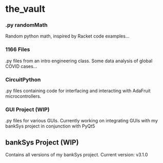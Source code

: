 # the_vault
### .py randomMath
Random python math, inspired by Racket code examples...
### 1166 Files
.py files from an intro engineering class. Some data analysis of global COVID cases...
### CircuitPython
.py files containing code for interfacing and interacting with AdaFruit microcontrollers.
### GUI Project (WIP)
.py files for various GUIs. Currently working on integrating GUIs with my bankSys project in conjunction with PyQt5
## bankSys Project (WIP)
Contains all versions of my bankSys project. Current version: v3.1.0
